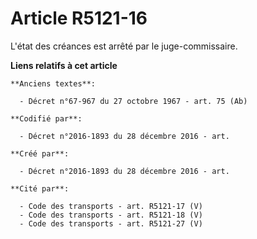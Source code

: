 # Article R5121-16

L'état des créances est arrêté par le juge-commissaire.

**Liens relatifs à cet article**

	**Anciens textes**:

	  - Décret n°67-967 du 27 octobre 1967 - art. 75 (Ab)

	**Codifié par**:

	  - Décret n°2016-1893 du 28 décembre 2016 - art.

	**Créé par**:

	  - Décret n°2016-1893 du 28 décembre 2016 - art.

	**Cité par**:

	  - Code des transports - art. R5121-17 (V)
	  - Code des transports - art. R5121-18 (V)
	  - Code des transports - art. R5121-27 (V)
